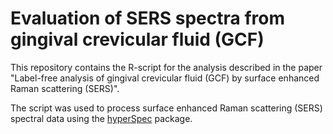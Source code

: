 # Evaluation of SERS spectra from gingival crevicular fluid (GCF)

This repository contains the R-script for the analysis described in the paper "Label-free analysis of gingival crevicular fluid (GCF) by surface enhanced Raman scattering (SERS)".

The script was used to process surface enhanced Raman scattering (SERS) spectral data using the [hyperSpec](http://cbeleites.github.io/hyperSpec/) package. 
